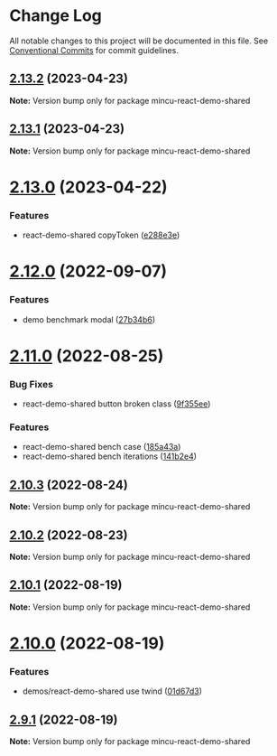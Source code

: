 # Change Log

All notable changes to this project will be documented in this file.
See [Conventional Commits](https://conventionalcommits.org) for commit guidelines.

## [2.13.2](https://github.com/ncuhome/mincu/compare/v2.13.1...v2.13.2) (2023-04-23)

**Note:** Version bump only for package mincu-react-demo-shared

## [2.13.1](https://github.com/ncuhome/mincu/compare/v2.13.0...v2.13.1) (2023-04-23)

**Note:** Version bump only for package mincu-react-demo-shared

# [2.13.0](https://github.com/ncuhome/mincu/compare/v2.12.0...v2.13.0) (2023-04-22)

### Features

* react-demo-shared copyToken ([e288e3e](https://github.com/ncuhome/mincu/commit/e288e3e0c81c98db5f35d3c04bfa0d9f22ba340d))

# [2.12.0](https://github.com/ncuhome/mincu/compare/v2.11.0...v2.12.0) (2022-09-07)

### Features

* demo benchmark modal ([27b34b6](https://github.com/ncuhome/mincu/commit/27b34b6905429c79c4931c6317bc7cf81ac4c843))

# [2.11.0](https://github.com/ncuhome/mincu/compare/v2.10.3...v2.11.0) (2022-08-25)

### Bug Fixes

* react-demo-shared button broken class ([9f355ee](https://github.com/ncuhome/mincu/commit/9f355eedbdd0371fdc62e66b81d1e98976869e87))

### Features

* react-demo-shared bench case ([185a43a](https://github.com/ncuhome/mincu/commit/185a43a2f85bbb03b3d66811456534a741504213))
* react-demo-shared bench iterations ([141b2e4](https://github.com/ncuhome/mincu/commit/141b2e47142f8161ed0280bd771927517c6542d8))

## [2.10.3](https://github.com/ncuhome/mincu/compare/v2.10.2...v2.10.3) (2022-08-24)

**Note:** Version bump only for package mincu-react-demo-shared

## [2.10.2](https://github.com/ncuhome/mincu/compare/v2.10.1...v2.10.2) (2022-08-23)

**Note:** Version bump only for package mincu-react-demo-shared

## [2.10.1](https://github.com/ncuhome/mincu/compare/v2.10.0...v2.10.1) (2022-08-19)

**Note:** Version bump only for package mincu-react-demo-shared

# [2.10.0](https://github.com/ncuhome/mincu/compare/v2.9.1...v2.10.0) (2022-08-19)

### Features

* demos/react-demo-shared use twind ([01d67d3](https://github.com/ncuhome/mincu/commit/01d67d379f29584bf7e8ff6813dfb1bc3289d499))

## [2.9.1](https://github.com/ncuhome/mincu/compare/v2.9.0...v2.9.1) (2022-08-19)

**Note:** Version bump only for package mincu-react-demo-shared
